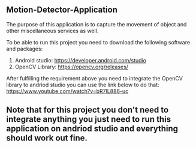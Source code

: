 Motion-Detector-Application
---------------------------

The purpose of this application is to capture the movement of object and other miscellaneous services as well.

To be able to run this project you need to download the following software and packages:

1. Android studio: https://developer.android.com/studio
2. OpenCV Library: https://opencv.org/releases/

After fulfilling the requirement above you need to integrate the OpenCV library to andriod studio you can use the link below to do that: https://www.youtube.com/watch?v=bR7lL886-uc

Note that for this project you don't need to integrate anything you just need to run this application on andriod studio and everything should work out fine.
------------------------------------------------------------------------------------------------------------------------------------------------------------
